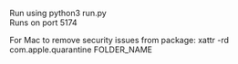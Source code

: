 Run using python3 run.py  
Runs on port 5174

For Mac to remove security issues from package: xattr -rd com.apple.quarantine FOLDER_NAME 
